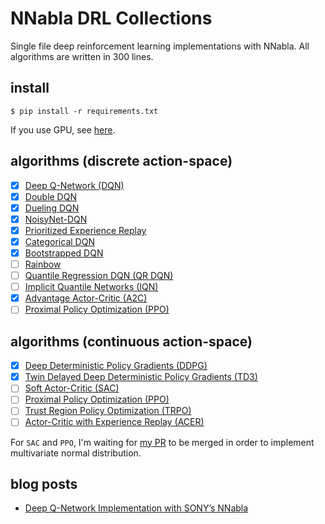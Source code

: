# NNabla DRL Collections
Single file deep reinforcement learning implementations with NNabla.
All algorithms are written in 300 lines.

## install
```
$ pip install -r requirements.txt
```
If you use GPU, see [here](https://nnabla.readthedocs.io/en/latest/python/pip_installation_cuda.html).

## algorithms (discrete action-space)
- [x] [Deep Q-Network (DQN)](https://www.nature.com/articles/nature14236)
- [x] [Double DQN](https://arxiv.org/abs/1509.06461)
- [x] [Dueling DQN](https://arxiv.org/abs/1511.06581)
- [x] [NoisyNet-DQN](https://arxiv.org/abs/1706.10295)
- [x] [Prioritized Experience Replay](https://arxiv.org/abs/1511.05952)
- [x] [Categorical DQN](https://arxiv.org/abs/1707.06887)
- [x] [Bootstrapped DQN](https://arxiv.org/abs/1602.04621)
- [ ] [Rainbow](https://arxiv.org/abs/1710.02298)
- [ ] [Quantile Regression DQN (QR DQN)](https://arxiv.org/abs/1710.10044)
- [ ] [Implicit Quantile Networks (IQN)](https://arxiv.org/abs/1806.06923)
- [x] [Advantage Actor-Critic (A2C)](https://arxiv.org/abs/1602.01783)
- [ ] [Proximal Policy Optimization (PPO)](https://arxiv.org/abs/1707.06347)

## algorithms (continuous action-space)
- [x] [Deep Deterministic Policy Gradients (DDPG)](https://arxiv.org/abs/1509.02971)
- [x] [Twin Delayed Deep Deterministic Policy Gradients (TD3)](https://arxiv.org/abs/1802.09477)
- [ ] [Soft Actor-Critic (SAC)](https://arxiv.org/abs/1801.01290)
- [ ] [Proximal Policy Optimization (PPO)](https://arxiv.org/abs/1707.06347)
- [ ] [Trust Region Policy Optimization (TRPO)](https://arxiv.org/abs/1502.05477)
- [ ] [Actor-Critic with Experience Replay (ACER)](https://arxiv.org/abs/1611.01224)

For `SAC` and `PPO`, I'm waiting for [my PR](https://github.com/sony/nnabla/pull/392) to be merged in order to implement multivariate normal distribution.

## blog posts
- [Deep Q-Network Implementation with SONY’s NNabla](https://towardsdatascience.com/deep-q-network-implementation-with-sonys-nnabla-490d945deb8e)
